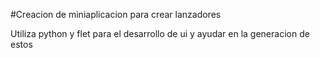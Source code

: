 #Creacion de miniaplicacion para crear lanzadores 

<p> Utiliza python y flet para el desarrollo de ui y ayudar en la generacion de estos</p>
